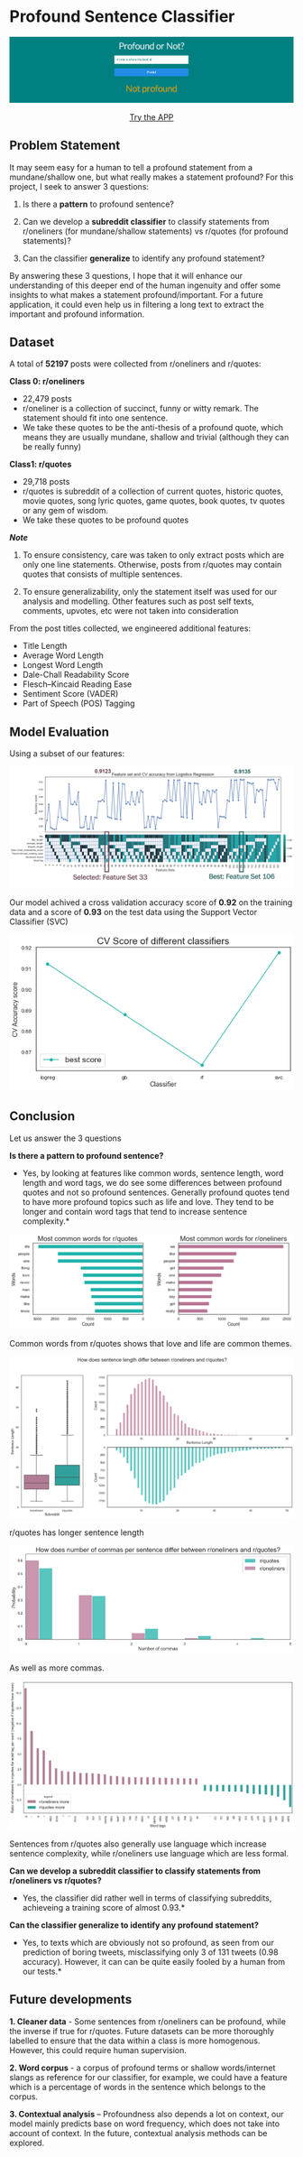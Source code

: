 # Profound Sentence Classifier

![App](./assets/app.PNG)
<div align="center">
    <a href="https://profoundornot.herokuapp.com/">Try the APP</a>
 </div>

## Problem Statement

It may seem easy for a human to tell a profound statement from a mundane/shallow one, but what really makes a statement profound? For this project, I seek to answer 3 questions:

1. Is there a **pattern** to profound sentence?

2. Can we develop a **subreddit classifier** to classify statements from r/oneliners (for mundane/shallow statements) vs r/quotes (for profound statements)?

3. Can the classifier **generalize** to identify any profound statement?

By answering these 3 questions, I hope that it will enhance our understanding of this deeper end of the human ingenuity and offer some insights to what makes a statement profound/important. For a future application, it could even help us in filtering a long text to extract the important and profound information.

## Dataset

A total of **52197** posts were collected from r/oneliners and r/quotes:

**Class 0: r/oneliners**
- 22,479 posts
- r/oneliner is a collection of succinct, funny or witty remark. The statement should fit into one sentence.
- We take these quotes to be the anti-thesis of a profound quote, which means they are usually mundane, shallow and trivial (although they can be really funny)

**Class1: r/quotes**
- 29,718 posts
- r/quotes is subreddit of a collection of current quotes, historic quotes, movie quotes, song lyric quotes, game quotes, book quotes, tv quotes or any gem of wisdom.
- We take these quotes to be profound quotes

***Note***

1. To ensure consistency, care was taken to only extract posts which are only one line statements. Otherwise, posts from r/quotes may contain quotes that consists of multiple sentences.

2. To ensure generalizability, only the statement itself was used for our analysis and modelling. Other features such as post self texts, comments, upvotes, etc were not taken into consideration

From the post titles collected, we engineered additional features: 

- Title Length
- Average Word Length
- Longest Word Length
- Dale-Chall Readability Score
- Flesch–Kincaid Reading Ease
- Sentiment Score (VADER)
- Part of Speech (POS) Tagging

## Model Evaluation

Using a subset of our features: 

![feature_selection](./assets/feature_selection.png)

Our model achived a cross validation accuracy score of **0.92** on the training data and a score of **0.93** on the test data using the Support Vector Classifier (SVC) 

![model_score](./assets/model_score.png)

## Conclusion

Let us answer the 3 questions

**Is there a pattern to profound sentence?**

* Yes, by looking at features like common words, sentence length, word length and word tags, we do see some differences between profound quotes and not so profound sentences. Generally profound quotes tend to have more profound topics such as life and love. They tend to be longer and contain word tags that tend to increase sentence complexity.*


![common_words](./assets/most_common_words.png) 

Common words from r/quotes shows that love and life are common themes.

![sentence length](./assets/sentece_length.png) 

r/quotes has longer sentence length

![commas](./assets/commas.png) 

As well as more commas.

![word_tags](./assets/word_tag_plt.png) 

Sentences from r/quotes also generally use language which increase sentence complexity, while r/oneliners use language which are less formal.


**Can we develop a subreddit classifier to classify statements from r/oneliners vs r/quotes?**
* Yes, the classifier did rather well in terms of classifying subreddits, achieveing a training score of almost 0.93.*



**Can the classifier generalize to identify any profound statement?**
* Yes, to texts which are obviously not so profound, as seen from our prediction of boring tweets, misclassifying only 3 of 131 tweets (0.98 accuracy). However, it can can be quite easily fooled by a human from our tests.*


## Future developments

**1. Cleaner data** - Some sentences from r/oneliners can be profound, while the inverse if true for r/quotes. Future datasets can be more thoroughly labelled to ensure that the data within a class is more homogenous. However, this could require human supervision. 


**2. Word corpus** - a corpus of profound terms or shallow words/internet slangs as reference for our classifier, for example, we could have a feature which is a percentage of words in the sentence which belongs to the corpus.


**3. Contextual analysis** – Profoundness also depends a lot on context, our model mainly predicts base on word frequency, which does not take into account of context. In the future, contextual analysis methods can be explored. 
